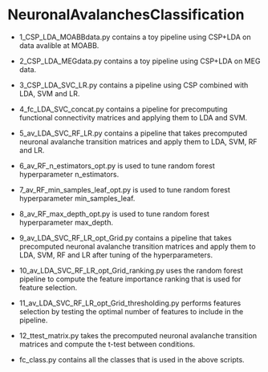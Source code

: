 # NeuronalAvalanchesClassification
- 1_CSP_LDA_MOABBdata.py contains a toy pipeline using CSP+LDA on data avalible at MOABB.

- 2_CSP_LDA_MEGdata.py contains a toy pipeline using CSP+LDA on MEG data.

- 3_CSP_LDA_SVC_LR.py contains a pipeline using CSP combined with LDA, SVM and LR.

- 4_fc_LDA_SVC_concat.py contains a pipeline for precomputing functional connectivity matrices and applying them to LDA and SVM.

- 5_av_LDA_SVC_RF_LR.py contains a pipeline that takes precomputed neuronal avalanche transition matrices and apply them to LDA, SVM, RF and LR.

- 6_av_RF_n_estimators_opt.py is used to tune random forest hyperparameter n_estimators.

- 7_av_RF_min_samples_leaf_opt.py is used to tune random forest hyperparameter min_samples_leaf.

- 8_av_RF_max_depth_opt.py is used to tune random forest hyperparameter max_depth.

- 9_av_LDA_SVC_RF_LR_opt_Grid.py contains a pipeline that takes precomputed neuronal avalanche transition matrices and apply them to LDA, SVM, RF and LR after tuning of the hyperparameters.

- 10_av_LDA_SVC_RF_LR_opt_Grid_ranking.py uses the random forest pipeline to compute the feature importance ranking that is used for feature selection.

- 11_av_LDA_SVC_RF_LR_opt_Grid_thresholding.py performs features selection by testing the optimal number of features to include in the pipeline.

- 12_ttest_matrix.py takes the precomputed neuronal avalanche transition matrices and compute the t-test between conditions.

- fc_class.py contains all the classes that is used in the above scripts.
